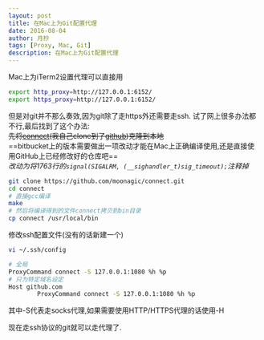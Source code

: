 ```yaml
---
layout: post
title: 在Mac上为Git配置代理
date: 2016-08-04
author: 月杪
tags: [Proxy, Mac, Git]
description: 在Mac上为Git配置代理
---
```


Mac上为iTerm2设置代理可以直接用
```bash
export http_proxy=http://127.0.0.1:6152/
export https_proxy=http://127.0.0.1:6152/
```
但是对git并不那么奏效,因为git除了走https外还需要走ssh.
试了网上很多办法都不行,最后找到了这个办法:  
~~先将[connect](https://bitbucket.org/gotoh/connect)(我自己clone到了[github](https://github.com/moonagic/connect))克隆到本地~~  
==bitbucket上的版本需要做出一项改动才能在Mac上正确编译使用,还是直接使用GitHub上已经修改好的仓库吧==  
_改动为将1763行的`signal(SIGALRM, (__sighandler_t)sig_timeout);`注释掉_
```bash
git clone https://github.com/moonagic/connect.git
cd connect
# 直接gcc编译
make
# 然后将编译得到的文件connect拷贝到bin目录
cp connect /usr/local/bin
```
修改ssh配置文件(没有的话新建一个)
```bash
vi ~/.ssh/config
```

```bash
# 全局
ProxyCommand connect -S 127.0.0.1:1080 %h %p
# 只为特定域名设定
Host github.com
        ProxyCommand connect -S 127.0.0.1:1080 %h %p
```
其中-S代表走socks代理,如果需要使用HTTP/HTTPS代理的话使用-H

现在走ssh协议的git就可以走代理了.
